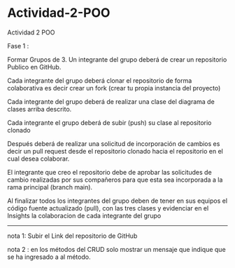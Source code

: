 # Actividad-2-POO
Actividad 2 POO



Fase 1 : 

Formar Grupos de 3. 
Un integrante del grupo deberá de crear un repositorio Publico en GitHub.

Cada integrante del grupo deberá clonar el repositorio de forma colaborativa es decir crear un fork (crear tu propia instancia del proyecto)

Cada integrante del grupo deberá de realizar una clase del diagrama de clases arriba descrito.

Cada integrante el grupo deberá de subir (push) su clase al repositorio clonado

Después deberá de realizar una solicitud de incorporación de cambios es decir un pull request  desde el repositorio clonado hacia el  repositorio en el cual desea colaborar.

El integrante que creo el repositorio debe de aprobar las solicitudes de cambio realizadas por sus compañeros para que esta sea incorporada a la rama principal (branch main).

Al finalizar todos los integrantes del grupo deben de tener  en sus equipos el código fuente  actualizado (pull), con las tres clases y evidenciar  en el Insights la colaboracion de cada integrante del grupo


******************************************************************************************************
nota 1: Subir el Link del repositorio de GitHub

nota 2 : en los métodos del CRUD solo mostrar un mensaje que indique que se ha ingresado a al método.
